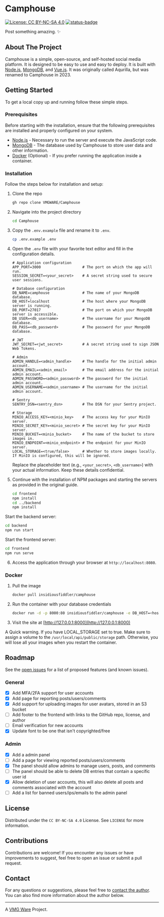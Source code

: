 # Camphouse

[![License: CC BY-NC-SA 4.0][license-shield]][license-url]
[![status-badge](https://ci.vmgware.dev/api/badges/134/status.svg)](https://ci.vmgware.dev/repos/134)

Post something amazing. ✨

## About The Project

Camphouse is a simple, open-source, and self-hosted social media platform. It is designed to be easy to use and easy to deploy. It is built with [Node.js](https://nodejs.org/en/), [MongoDB](https://www.mongodb.com/), and [Vue.js](https://vuejs.org/). It was originally called Aqurilla, but was renamed to Camphouse in 2023.

## Getting Started

To get a local copy up and running follow these simple steps.

### Prerequisites

Before starting with the installation, ensure that the following prerequisites are installed and properly configured on your system.

- [Node.js](https://nodejs.org/en/) - Necessary to run the server and execute the JavaScript code.
- [MongoDB](https://www.mongodb.com/) - The database used by Camphouse to store user data and other information.
- [Docker](https://www.docker.com/) (Optional) - If you prefer running the application inside a container.

### Installation

Follow the steps below for installation and setup:

1. Clone the repo

   ```sh
   gh repo clone VMGWARE/Camphouse
   ```

2. Navigate into the project directory

   ```sh
   cd Camphouse
   ```

3. Copy the `.env.example` file and rename it to `.env`.

   ```sh
   cp .env.example .env
   ```

4. Open the `.env` file with your favorite text editor and fill in the configuration details.

   ```plaintext
   # Application configuration
   APP_PORT=3000                   # The port on which the app will run.
   SESSION_SECRET=<your_secret>    # A secret string used to secure user sessions.

   # Database configuration
   DB_NAME=camphouse               # The name of your MongoDB database.
   DB_HOST=localhost               # The host where your MongoDB server is running.
   DB_PORT=27017                   # The port on which your MongoDB server is accessible.
   DB_USER=<db_username>           # The username for your MongoDB database.
   DB_PASS=<db_password>           # The password for your MongoDB database.

   # JWT
   JWT_SECRET=<jwt_secret>         # A secret string used to sign JSON Web Tokens.

   # Admin
   ADMIN_HANDLE=<admin_handle>     # The handle for the initial admin account.
   ADMIN_EMAIL=<admin_email>       # The email address for the initial admin account.
   ADMIN_PASSWORD=<admin_password> # The password for the initial admin account.
   ADMIN_USERNAME=<admin_username> # The username for the initial admin account.

   # Sentry
   SENTRY_DSN=<sentry_dsn>         # The DSN for your Sentry project.

   # Storage
   MINIO_ACCESS_KEY=<minio_key>    # The access key for your MinIO server.
   MINIO_SECRET_KEY=<minio_secret> # The secret key for your MinIO server.
   MINIO_BUCKET=<minio_bucket>     # The name of the bucket to store images in.
   MINIO_ENDPOINT=<minio_endpoint> # The endpoint for your MinIO server.
   LOCAL_STORAGE=<true/false>      # Whether to store images locally. If MinIO is configured, this will be ignored.
   ```

   Replace the placeholder text (e.g., `<your_secret>`, `<db_username>`) with your actual information. Keep these details confidential.

5. Continue with the installation of NPM packages and starting the servers as provided in the original guide.

   ```sh
   cd frontend
   npm install
   cd ../backend
   npm install
   ```

Start the backend server:

   ```sh
   cd backend
   npm run start
   ```

Start the frontend server:

   ```sh
   cd frontend
   npm run serve
   ```

6. Access the application through your browser at `http://localhost:8080`.

### Docker

1. Pull the image

   ```sh
   docker pull insidiousfiddler/camphouse
   ```

2. Run the container with your database credentials

   ```sh
   docker run -d -p 8000:80 insidiousfiddler/camphouse -e DB_HOST=<host> -e DB_PORT=<port> -e DB_NAME=<database> -e DB_USER=<username> -e DB_PASS=<password> -e SESSION_SECRET=<secret> -e JWT_SECRET=<secret>
   ```

3. Visit the site at [http://127.0.0.1:8000](http://127.0.0.1:8000)

A Quick warning. If you have LOCAL_STORAGE set to true. Make sure to assign a volume to the `/usr/local/api/public/storage` path. Otherwise, you will lose all your images when you restart the container.

## Roadmap

See the [open issues](https://github.com/VMGWARE/Camphouse/issues) for a list of proposed features (and known issues).

### General

- [x] Add MFA/2FA support for user accounts
- [x] Add page for reporting posts/users/comments
- [x] Add support for uploading images for user avatars, stored in an S3 bucket
- [ ] Add footer to the frontend with links to the GitHub repo, license, and author
- [ ] Email verification for new accounts
- [x] Update font to be one that isn't copyrighted/free

### Admin

- [x] Add a admin panel
- [ ] Add a page for viewing reported posts/users/comments
- [x] The panel should allow admins to manage users, posts, and comments
- [ ] The panel should be able to delete DB entries that contain a specific user id
- [x] Allow deletion of user accounts, this will also delete all posts and comments associated with the account
- [ ] Add a list for banned users/ips/emails to the admin panel

## License

Distributed under the `CC BY-NC-SA 4.0` License. See `LICENSE` for more information.

## Contributions

Contributions are welcome! If you encounter any issues or have improvements to suggest, feel free to open an issue or submit a pull request.

## Contact

For any questions or suggestions, please feel free to [contact the author](mailto:developers@vmgware.dev). You can also find more information about the author below.

---

A [VMG Ware](https://github.com/VMGWARE) Project.

[license-shield]: https://img.shields.io/badge/License-CC_BY--NC--SA_4.0-lightgrey.svg
[license-url]: https://creativecommons.org/licenses/by-nc-sa/4.0/

